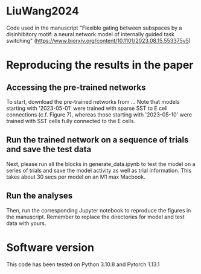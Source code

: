 # LiuWang2024
Code used in the manuscript "Flexible gating between subspaces by a disinhibitory motif: a neural network model of internally guided task switching" (https://www.biorxiv.org/content/10.1101/2023.08.15.553375v5)

# Reproducing the results in the paper

## Accessing the pre-trained networks
To start, download the pre-trained networks from ... Note that models starting with '2023-05-01' were trained with sparse SST to E cell connections (c.f. Figure 7), whereas those starting with '2023-05-10' were trained with SST cells fully connected to the E cells.
## Run the trained network on a sequence of trials and save the test data
Next, please run all the blocks in generate_data.ipynb to test the model on a series of trials and save the model activity as well as trial information. This takes about 30 secs per model on an M1 max Macbook.
## Run the analyses
Then, run the corresponding Jupyter notebook to reproduce the figures in the manuscript. Remember to replace the directories for model and test data with yours.
# Software version
This code has been tested on Python 3.10.8 and Pytorch 1.13.1
